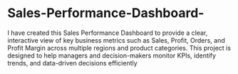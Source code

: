 # Sales-Performance-Dashboard-
I have created this Sales Performance Dashboard to provide a clear, interactive view of key business metrics such as Sales, Profit, Orders, and Profit Margin across multiple regions and product categories. This project is designed to help managers and decision-makers monitor KPIs, identify trends, and data-driven decisions efficiently

